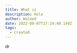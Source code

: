 ```yaml
---
title: What is
description: Hola
author: Waleed
date: 2022-08-07T17:14:40.149Z
tags:
  - created
---
```

dr